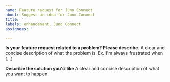 ```yaml
---
name: Feature request for Juno Connect
about: Suggest an idea for Juno Connect
title: ''
labels: enhancement, Juno Connect
assignees: ''

---
```


**Is your feature request related to a problem? Please describe.**
A clear and concise description of what the problem is. Ex. I'm always frustrated when [...]

**Describe the solution you'd like**
A clear and concise description of what you want to happen.
